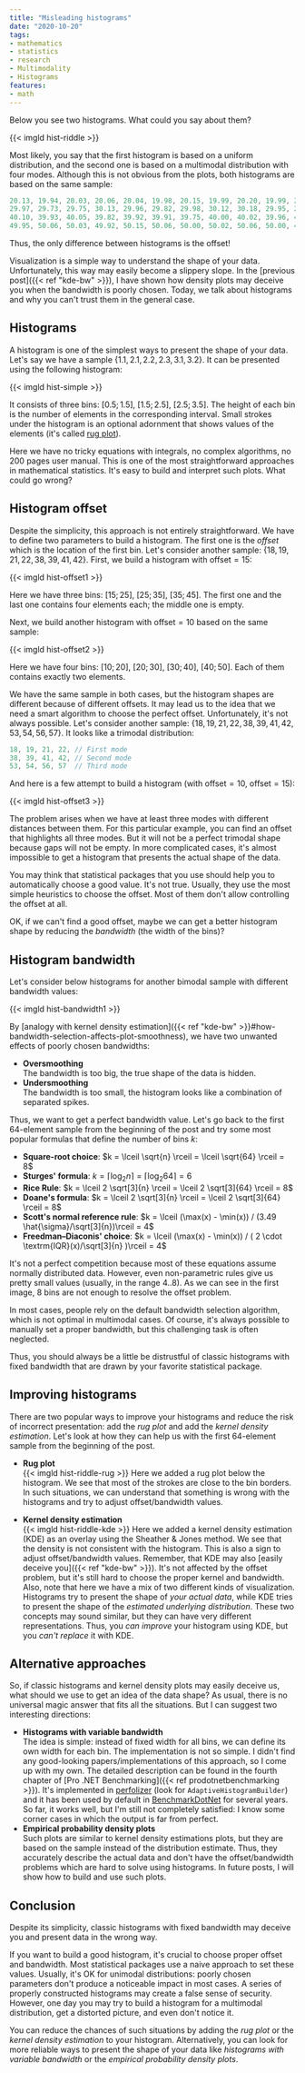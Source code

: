 ```yaml
---
title: "Misleading histograms"
date: "2020-10-20"
tags:
- mathematics
- statistics
- research
- Multimodality
- Histograms
features:
- math
---
```


Below you see two histograms.
What could you say about them?

{{< imgld hist-riddle >}}

Most likely, you say that the first histogram is based on a uniform distribution,
  and the second one is based on a multimodal distribution with four modes.
Although this is not obvious from the plots,
  both histograms are based on the same sample:

```cs
20.13, 19.94, 20.03, 20.06, 20.04, 19.98, 20.15, 19.99, 20.20, 19.99, 20.13, 20.22, 19.86, 19.97, 19.98, 20.06,
29.97, 29.73, 29.75, 30.13, 29.96, 29.82, 29.98, 30.12, 30.18, 29.95, 29.97, 29.82, 30.04, 29.93, 30.04, 30.07,
40.10, 39.93, 40.05, 39.82, 39.92, 39.91, 39.75, 40.00, 40.02, 39.96, 40.07, 39.92, 39.86, 40.04, 39.91, 40.14,
49.95, 50.06, 50.03, 49.92, 50.15, 50.06, 50.00, 50.02, 50.06, 50.00, 49.70, 50.02, 49.96, 50.01, 50.05, 50.13
```

Thus, the only difference between histograms is the offset!

Visualization is a simple way to understand the shape of your data.
Unfortunately, this way may easily become a slippery slope.
In the [previous post]({{< ref "kde-bw" >}}), I have shown how density plots may deceive you when the bandwidth is poorly chosen.
Today, we talk about histograms and why you can't trust them in the general case.

<!--more-->

## Histograms

A histogram is one of the simplest ways to present the shape of your data.
Let's say we have a sample $\{ 1.1, 2.1, 2.2, 2.3, 3.1, 3.2 \}$.
It can be presented using the following histogram:

{{< imgld hist-simple >}}

It consists of three bins: $[0.5; 1.5]$, $[1.5; 2.5]$, $[2.5; 3.5]$.
The height of each bin is the number of elements in the corresponding interval.
Small strokes under the histogram is an optional adornment that shows values of the elements
  (it's called [rug plot](https://en.wikipedia.org/wiki/Rug_plot)).

Here we have no tricky equations with integrals, no complex algorithms, no 200 pages user manual.
This is one of the most straightforward approaches in mathematical statistics.
It's easy to build and interpret such plots.
What could go wrong?

## Histogram offset

Despite the simplicity, this approach is not entirely straightforward.
We have to define two parameters to build a histogram.
The first one is the *offset* which is the location of the first bin.
Let's consider another sample: $\{ 18, 19, 21, 22, 38, 39, 41, 42 \}$.
First, we build a histogram with $\textrm{offset} = 15$:

{{< imgld hist-offset1 >}}

Here we have three bins: $[15; 25]$, $[25; 35]$, $[35; 45]$.
The first one and the last one contains four elements each; the middle one is empty.

Next, we build another histogram with $\textrm{offset} = 10$ based on the same sample:

{{< imgld hist-offset2 >}}

Here we have four bins: $[10; 20]$, $[20; 30]$, $[30; 40]$, $[40; 50]$.
Each of them contains exactly two elements.

We have the same sample in both cases, but the histogram shapes are different because of different offsets.
It may lead us to the idea that we need a smart algorithm to choose the perfect offset.
Unfortunately, it's not always possible.
Let's consider another sample: $\{ 18, 19, 21, 22, 38, 39, 41, 42, 53, 54, 56, 57 \}$.
It looks like a trimodal distribution:
```cs
18, 19, 21, 22, // First mode
38, 39, 41, 42, // Second mode
53, 54, 56, 57  // Third mode
```

And here is a few attempt to build a histogram (with $\textrm{offset} = 10$, $\textrm{offset} = 15$):

{{< imgld hist-offset3 >}}

The problem arises when we have at least three modes with different distances between them.
For this particular example, you can find an offset that highlights all three modes.
But it will not be a perfect trimodal shape because gaps will not be empty.
In more complicated cases, it's almost impossible to get a histogram that presents the actual shape of the data.

You may think that statistical packages that you use should help you to automatically choose a good value.
It's not true.
Usually, they use the most simple heuristics to choose the offset.
Most of them don't allow controlling the offset at all.

OK, if we can't find a good offset, maybe we can get a better histogram shape by reducing the *bandwidth* (the width of the bins)?

## Histogram bandwidth

Let's consider below histograms for another bimodal sample with different bandwidth values:

{{< imgld hist-bandwidth1 >}}

By [analogy with kernel density estimation]({{< ref "kde-bw" >}}#how-bandwidth-selection-affects-plot-smoothness),
 we have two unwanted effects of poorly chosen bandwidths:

* **Oversmoothing**  
  The bandwidth is too big, the true shape of the data is hidden.
* **Undersmoothing**  
  The bandwidth is too small, the histogram looks like a combination of separated spikes.

Thus, we want to get a perfect bandwidth value.
Let's go back to the first 64-element sample from the beginning of the post and try some most popular formulas that define the number of bins $k$:

* **Square-root choice**: $k = \lceil \sqrt{n} \rceil = \lceil \sqrt{64} \rceil = 8$
* **Sturges' formula**: $k = \lceil \log_2 n \rceil = \lceil \log_2 64 \rceil = 6$
* **Rice Rule**: $k = \lceil 2 \sqrt[3]{n} \rceil = \lceil 2 \sqrt[3]{64} \rceil = 8$
* **Doane's formula**: $k = \lceil 2 \sqrt[3]{n} \rceil = \lceil 2 \sqrt[3]{64} \rceil = 8$
* **Scott's normal reference rule**: $k = \lceil (\max(x) - \min(x)) / (3.49 \hat{\sigma}/\sqrt[3]{n})\rceil = 4$
* **Freedman–Diaconis' choice**: $k = \lceil (\max(x) - \min(x)) / ( 2 \cdot \textrm{IQR}(x)/\sqrt[3]{n} )\rceil = 4$

It's not a perfect competition because most of these equations assume normally distributed data.
However, even non-parametric rules give us pretty small values (usually, in the range $4..8$).
As we can see in the first image, 8 bins are not enough to resolve the offset problem.

In most cases, people rely on the default bandwidth selection algorithm, which is not optimal in multimodal cases.
Of course, it's always possible to manually set a proper bandwidth, but this challenging task is often neglected.

Thus, you should always be a little be distrustful of classic histograms with fixed bandwidth
  that are drawn by your favorite statistical package.

## Improving histograms

There are two popular ways to improve your histograms and reduce the risk of incorrect presentation:
  add the *rug plot* and add the *kernel density estimation*.
Let's look at how they can help us with the first 64-element sample from the beginning of the post.

* **Rug plot**  
  {{< imgld hist-riddle-rug >}}
  Here we added a rug plot below the histogram.
  We see that most of the strokes are close to the bin borders.
  In such situations, we can understand that something is wrong with the histograms and try to adjust offset/bandwidth values.

* **Kernel density estimation**  
  {{< imgld hist-riddle-kde >}}
  Here we added a kernel density estimation (KDE) as an overlay using the Sheather & Jones method.
  We see that the density is not consistent with the histogram.
  This is also a sign to adjust offset/bandwidth values.
  Remember, that KDE may also [easily deceive you]({{< ref "kde-bw" >}}).
  It's not affected by the offset problem, but it's still hard to choose the proper kernel and bandwidth.
  Also, note that here we have a mix of two different kinds of visualization.
  Histograms try to present the shape of *your actual data*,
    while KDE tries to present the shape of the *estimated underlying distribution*.
  These two concepts may sound similar, but they can have very different representations.
  Thus, you *can improve* your histogram using KDE, but you *can't replace* it with KDE.

## Alternative approaches

So, if classic histograms and kernel density plots may easily deceive us, what should we use to get an idea of the data shape?
As usual, there is no universal magic answer that fits all the situations.
But I can suggest two interesting directions:

* **Histograms with variable bandwidth**  
  The idea is simple: instead of fixed width for all bins, we can define its own width for each bin.
  The implementation is not so simple.
  I didn't find any good-looking papers/implementations of this approach, so I come up with my own.
  The detailed description can be found in the fourth chapter of [Pro .NET Benchmarking]({{< ref prodotnetbenchmarking >}}).
  It's implemented in [perfolizer](https://github.com/AndreyAkinshin/perfolizer) (look for `AdaptiveHistogramBuilder`) and it has been used by default in [BenchmarkDotNet](https://github.com/dotnet/BenchmarkDotNet) for several years.
  So far, it works well, but I'm still not completely satisfied: I know some corner cases in which the output is far from perfect.
* **Empirical probability density plots**  
  Such plots are similar to kernel density estimations plots,
    but they are based on the sample instead of the distribution estimate.
  Thus, they accurately describe the actual data and don't have the offset/bandwidth problems which are hard to solve using histograms.
  In future posts, I will show how to build and use such plots.

## Conclusion

Despite its simplicity, classic histograms with fixed bandwidth may deceive you and present data in the wrong way.

If you want to build a good histogram, it's crucial to choose proper offset and bandwidth.
Most statistical packages use a naive approach to set these values.
Usually, it's OK for unimodal distributions: poorly chosen parameters don't produce a noticeable impact in most cases.
A series of properly constructed histograms may create a false sense of security.
However, one day you may try to build a histogram for a multimodal distribution, get a distorted picture, and even don't notice it.

You can reduce the chances of such situations by adding the *rug plot* or the *kernel density estimation* to your histogram.
Alternatively, you can look for more reliable ways to present the shape of your data like *histograms with variable bandwidth* or the *empirical probability density plots*.